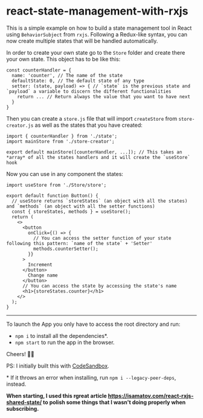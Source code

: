 # react-state-management-with-rxjs

This is a simple example on how to build a state management tool in React using `BehaviorSubject` from `rxjs`.
Following a Redux-like syntax, you can now create multiple states that will be handled automatically.

In order to create your own state go to the `Store` folder and create there your own state. This object has to be like this:
```
const counterHandler = {
  name: 'counter', // The name of the state
  defaultState: 0, // The default state of any type
  setter: (state, payload) => { // `state` is the previous state and `payload` a variable to discern the different functionalities
    return ... // Return always the value that you want to have next
  }
}
```

Then you can create a `store.js` file that will import `createStore` from `store-creator.js` as well as the states that you have created:
```
import { counterHandler } from './state';
import mainStore from './store-creator';

export default mainStore([counterHandler, ...]); // This takes an *array* of all the states handlers and it will create the `useStore` hook
```

Now you can use in any component the states:
```
import useStore from './Store/store';

export default function Button() {
  // useStore returns `storeStates` (an object with all the states) and `methods` (an object with all the setter functions)
  const { storeStates, methods } = useStore(); 
  return (
    <>
      <button
        onClick={() => {
          // You can access the setter function of your state following this pattern: `name of the state` + 'Setter'
          methods.counterSetter(); 
        }}
      >
        Increment
      </button>
        Change name
      </button>
      // You can access the state by accessing the state's name
      <h1>{storeStates.counter}</h1>
    </>
  );
}
```
_____
To launch the App you only have to access the root directory and run:

- `npm i` to install all the dependencies*.
- `npm start` to run the app in the browser.
  
Cheers! ✌🏼

PS: I initially built this with [CodeSandbox](https://codesandbox.io/s/react-state-management-with-behaviorsubject-j3oqbi).

\* If it throws an error when installing, run `npm i --legacy-peer-deps`, instead.

**When starting, I used this rgreat article https://isamatov.com/react-rxjs-shared-state/ to polish some things that I wasn't doing properly when subscribing.**